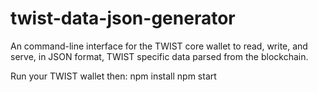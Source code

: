 # twist-data-json-generator
An command-line interface for the TWIST core wallet to read, write, and serve, in JSON format, TWIST specific data parsed from the blockchain.

Run your TWIST wallet then:
npm install
npm start
